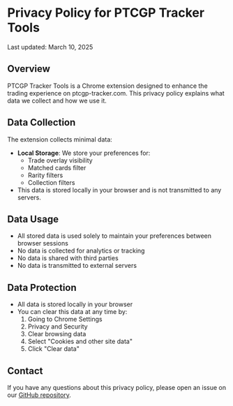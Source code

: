 # Privacy Policy for PTCGP Tracker Tools

Last updated: March 10, 2025

## Overview
PTCGP Tracker Tools is a Chrome extension designed to enhance the trading experience on ptcgp-tracker.com. This privacy policy explains what data we collect and how we use it.

## Data Collection
The extension collects minimal data:
- **Local Storage**: We store your preferences for:
  - Trade overlay visibility
  - Matched cards filter
  - Rarity filters
  - Collection filters
- This data is stored locally in your browser and is not transmitted to any servers.

## Data Usage
- All stored data is used solely to maintain your preferences between browser sessions
- No data is collected for analytics or tracking
- No data is shared with third parties
- No data is transmitted to external servers

## Data Protection
- All data is stored locally in your browser
- You can clear this data at any time by:
  1. Going to Chrome Settings
  2. Privacy and Security
  3. Clear browsing data
  4. Select "Cookies and other site data"
  5. Click "Clear data"

## Contact
If you have any questions about this privacy policy, please open an issue on our [GitHub repository](https://github.com/raphalupi/ptcgp-tracker-tools/issues). 